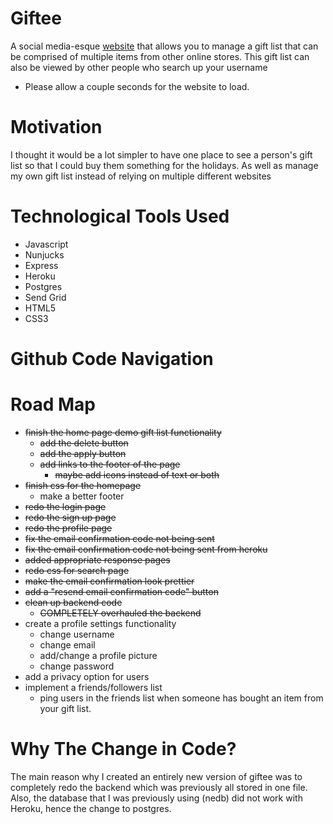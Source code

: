 # Giftee

A social media-esque [website](https://gift-ee.herokuapp.com/) that allows you to manage a gift list that can be comprised of multiple items from other online stores. This gift list can also be viewed by other people who search up your username
- Please allow a couple seconds for the website to load.

# Motivation

I thought it would be a lot simpler to have one place to see a person's gift list so that I could buy them something for the holidays. As well as manage my own gift list instead of relying on multiple different websites

# Technological Tools Used

- Javascript
- Nunjucks
- Express
- Heroku
- Postgres
- Send Grid
- HTML5
- CSS3

# Github Code Navigation

# Road Map

- ~~finish the home page demo gift list functionality~~
    - ~~add the delete button~~
    - ~~add the apply button~~
    - ~~add links to the footer of the page~~
        - ~~maybe add icons instead of text or both~~
- ~~finish css for the homepage~~
    - make a better footer
- ~~redo the login page~~
- ~~redo the sign up page~~
- ~~redo the profile page~~
- ~~fix the email confirmation code not being sent~~
- ~~fix the email confirmation code not being sent from heroku~~
- ~~added appropriate response pages~~
- ~~redo css for search page~~
- ~~make the email confirmation look prettier~~
- ~~add a "resend email confirmation code" button~~
- ~~clean up backend code~~
    - ~~COMPLETELY overhauled the backend~~
- create a profile settings functionality
    - change username
    - change email
    - add/change a profile picture
    - change password
- add a privacy option for users
- implement a friends/followers list
    - ping users in the friends list when someone has bought an item from your gift list.

# Why The Change in Code?

The main reason why I created an entirely new version of giftee was to completely redo the backend which was previously all stored in one file. Also, the database that I was previously using (nedb) did not work with Heroku, hence the change to postgres. 